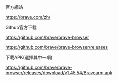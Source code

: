 官方網站

https://brave.com/zh/

Github官方下載

https://github.com/brave/brave-browser

https://github.com/brave/brave-browser/releases

下載APK(選擇其中一項)

https://github.com/brave/brave-browser/releases/download/v1.45.54/Bravearm.apk
